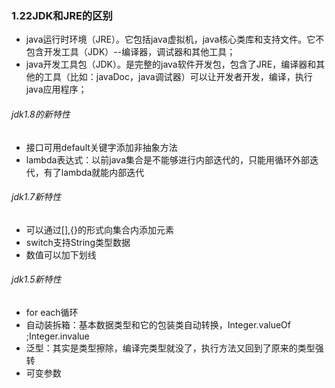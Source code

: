 ### 1.22JDK和JRE的区别

- java运行时环境（JRE）。它包括java虚拟机，java核心类库和支持文件。它不包含开发工具（JDK）--编译器，调试器和其他工具；
- java开发工具包（JDK）。是完整的java软件开发包，包含了JRE，编译器和其他的工具（比如：javaDoc，java调试器）可以让开发者开发，编译，执行java应用程序；

###### jdk1.8的新特性

- 接口可用default关键字添加非抽象方法
- lambda表达式：以前java集合是不能够进行内部迭代的，只能用循环外部迭代，有了lambda就能内部迭代

###### jdk1.7新特性

- 可以通过[],{}的形式向集合内添加元素
- switch支持String类型数据
- 数值可以加下划线

###### jdk1.5新特性

- for each循环
- 自动装拆箱：基本数据类型和它的包装类自动转换，Integer.valueOf ;Integer.invalue
- 泛型：其实是类型擦除，编译完类型就没了，执行方法又回到了原来的类型强转
- 可变参数